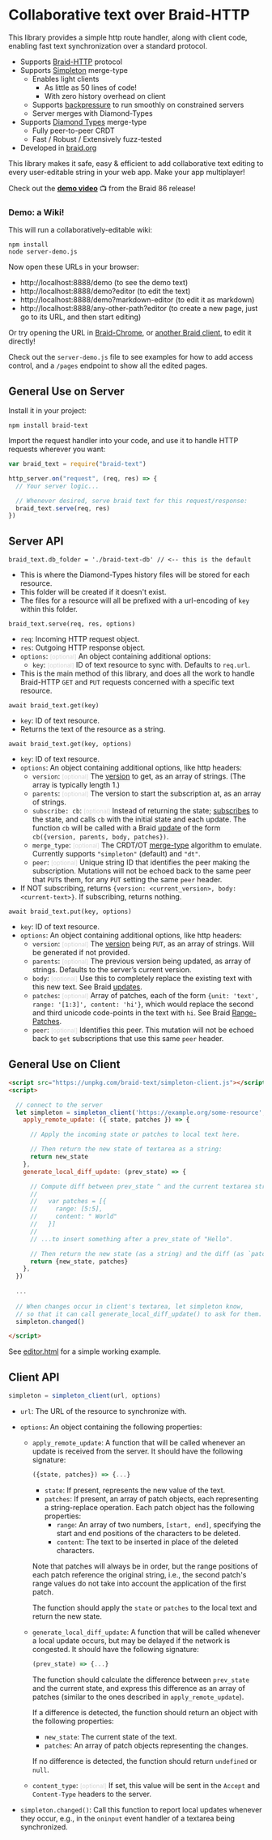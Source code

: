 # Collaborative text over Braid-HTTP

This library provides a simple http route handler, along with client code, enabling fast text synchronization over a standard protocol.

- Supports [Braid-HTTP](https://github.com/braid-org/braid-spec/blob/master/draft-toomim-httpbis-braid-http-04.txt) protocol
- Supports [Simpleton](https://braid.org/meeting-76/simpleton) merge-type
  - Enables light clients
    - As little as 50 lines of code!
    - With zero history overhead on client
  - Supports [backpressure](https://braid.org/meeting-81/simpleton) to run smoothly on constrained servers
  - Server merges with Diamond-Types
- Supports [Diamond Types](https://github.com/josephg/diamond-types) merge-type
  - Fully peer-to-peer CRDT
  - Fast / Robust / Extensively fuzz-tested
- Developed in [braid.org](https://braid.org)

This library makes it safe, easy & efficient to add collaborative text editing to every user-editable string in your web app.  Make your app multiplayer!

Check out the [**demo video**](https://braid.org/video/https://invisiblecollege.s3.us-west-1.amazonaws.com/braid-meeting-86.mp4#4755) 📺 from the Braid 86 release!

### Demo: a Wiki!

This will run a collaboratively-editable wiki:

```shell
npm install
node server-demo.js
```

Now open these URLs in your browser:
  - http://localhost:8888/demo (to see the demo text)
  - http://localhost:8888/demo?editor (to edit the text)
  - http://localhost:8888/demo?markdown-editor (to edit it as markdown)
  - http://localhost:8888/any-other-path?editor (to create a new page, just go to its URL, and then start editing)

Or try opening the URL in [Braid-Chrome](https://github.com/braid-org/braid-chrome), or [another Braid client](https://bloop.monster/simpleditor), to edit it directly!

Check out the `server-demo.js` file to see examples for how to add access control, and a `/pages` endpoint to show all the edited pages.

## General Use on Server

Install it in your project:
```shell
npm install braid-text
```

Import the request handler into your code, and use it to handle HTTP requests wherever you want:

```javascript
var braid_text = require("braid-text")

http_server.on("request", (req, res) => {
  // Your server logic...

  // Whenever desired, serve braid text for this request/response:
  braid_text.serve(req, res)
})
```

## Server API

`braid_text.db_folder = './braid-text-db' // <-- this is the default`
  - This is where the Diamond-Types history files will be stored for each resource.
  - This folder will be created if it doesn't exist.
  - The files for a resource will all be prefixed with a url-encoding of `key` within this folder.

`braid_text.serve(req, res, options)`
  - `req`: Incoming HTTP request object.
  - `res`: Outgoing HTTP response object.
  - `options`: <small style="color:lightgrey">[optional]</small> An object containing additional options:
    - `key`:  <small style="color:lightgrey">[optional]</small> ID of text resource to sync with.  Defaults to `req.url`.
  - This is the main method of this library, and does all the work to handle Braid-HTTP `GET` and `PUT` requests concerned with a specific text resource.

`await braid_text.get(key)`
  - `key`: ID of text resource.
  - Returns the text of the resource as a string.

`await braid_text.get(key, options)`
  - `key`: ID of text resource.
  - `options`: An object containing additional options, like http headers:
    - `version`:  <small style="color:lightgrey">[optional]</small> The [version](https://datatracker.ietf.org/doc/html/draft-toomim-httpbis-braid-http#section-2) to get, as an array of strings.  (The array is typically length 1.)
    - `parents`:  <small style="color:lightgrey">[optional]</small> The version to start the subscription at, as an array of strings.
    - `subscribe: cb`:  <small style="color:lightgrey">[optional]</small> Instead of returning the state; [subscribes](https://datatracker.ietf.org/doc/html/draft-toomim-httpbis-braid-http#section-4) to the state, and calls `cb` with the initial state and each update. The function `cb` will be called with a Braid [update](https://datatracker.ietf.org/doc/html/draft-toomim-httpbis-braid-http#section-3) of the form `cb({version, parents, body, patches})`.
    - `merge_type`: <small style="color:lightgrey">[optional]</small> The CRDT/OT [merge-type](https://raw.githubusercontent.com/braid-org/braid-spec/master/draft-toomim-httpbis-merge-types-00.txt) algorithm to emulate.  Currently supports `"simpleton"` (default) and `"dt"`.
    - `peer`: <small style="color:lightgrey">[optional]</small> Unique string ID that identifies the peer making the subscription. Mutations will not be echoed back to the same peer that `PUT`s them, for any `PUT` setting the same `peer` header.
  - If NOT subscribing, returns `{version: <current_version>, body: <current-text>}`. If subscribing, returns nothing.

`await braid_text.put(key, options)`
  - `key`: ID of text resource.
  - `options`: An object containing additional options, like http headers:
    - `version`:  <small style="color:lightgrey">[optional]</small> The [version](https://datatracker.ietf.org/doc/html/draft-toomim-httpbis-braid-http#section-2) being `PUT`, as an array of strings. Will be generated if not provided.
    - `parents`:  <small style="color:lightgrey">[optional]</small> The previous version being updated, as array of strings. Defaults to the server’s current version.
    - `body`: <small style="color:lightgrey">[optional]</small> Use this to completely replace the existing text with this new text.  See Braid [updates](https://datatracker.ietf.org/doc/html/draft-toomim-httpbis-braid-http#section-3).
    - `patches`: <small style="color:lightgrey">[optional]</small> Array of patches, each of the form `{unit: 'text', range: '[1:3]', content: 'hi'}`, which would replace the second and third unicode code-points in the text with `hi`.  See Braid [Range-Patches](https://github.com/braid-org/braid-spec/blob/master/draft-toomim-httpbis-range-patch-01.txt).
    - `peer`: <small style="color:lightgrey">[optional]</small> Identifies this peer. This mutation will not be echoed back to `get` subscriptions that use this same `peer` header.

## General Use on Client

```html
<script src="https://unpkg.com/braid-text/simpleton-client.js"></script>
<script>

  // connect to the server
  let simpleton = simpleton_client('https://example.org/some-resource', {
    apply_remote_update: ({ state, patches }) => {

      // Apply the incoming state or patches to local text here.

      // Then return the new state of textarea as a string:
      return new_state
    },
    generate_local_diff_update: (prev_state) => {

      // Compute diff between prev_state ^ and the current textarea string, such as:
      //
      //   var patches = [{
      //     range: [5:5],
      //     content: " World"
      //   }]
      //
      // ...to insert something after a prev_state of "Hello".

      // Then return the new state (as a string) and the diff (as `patches`)
      return {new_state, patches}
    },
  })
    
  ...
    
  // When changes occur in client's textarea, let simpleton know,
  // so that it can call generate_local_diff_update() to ask for them.
  simpleton.changed()

</script>
```

See [editor.html](https://raw.githubusercontent.com/braid-org/braid-text/master/editor.html) for a simple working example.

## Client API

```javascript
simpleton = simpleton_client(url, options)
```

- `url`: The URL of the resource to synchronize with.
- `options`: An object containing the following properties:
  - `apply_remote_update`: A function that will be called whenever an update is received from the server. It should have the following signature:

    ```javascript
    ({state, patches}) => {...}
    ```

    - `state`: If present, represents the new value of the text.
    - `patches`: If present, an array of patch objects, each representing a string-replace operation. Each patch object has the following properties:
      - `range`: An array of two numbers, `[start, end]`, specifying the start and end positions of the characters to be deleted.
      - `content`: The text to be inserted in place of the deleted characters.

    Note that patches will always be in order, but the range positions of each patch reference the original string, i.e., the second patch's range values do not take into account the application of the first patch.

    The function should apply the `state` or `patches` to the local text and return the new state.

  - `generate_local_diff_update`: A function that will be called whenever a local update occurs, but may be delayed if the network is congested. It should have the following signature:

    ```javascript
    (prev_state) => {...}
    ```

    The function should calculate the difference between `prev_state` and the current state, and express this difference as an array of patches (similar to the ones described in `apply_remote_update`).

    If a difference is detected, the function should return an object with the following properties:
    - `new_state`: The current state of the text.
    - `patches`: An array of patch objects representing the changes.

    If no difference is detected, the function should return `undefined` or `null`.

  - `content_type`: <small style="color:lightgrey">[optional]</small> If set, this value will be sent in the `Accept` and `Content-Type` headers to the server.

- `simpleton.changed()`: Call this function to report local updates whenever they occur, e.g., in the `oninput` event handler of a textarea being synchronized.
